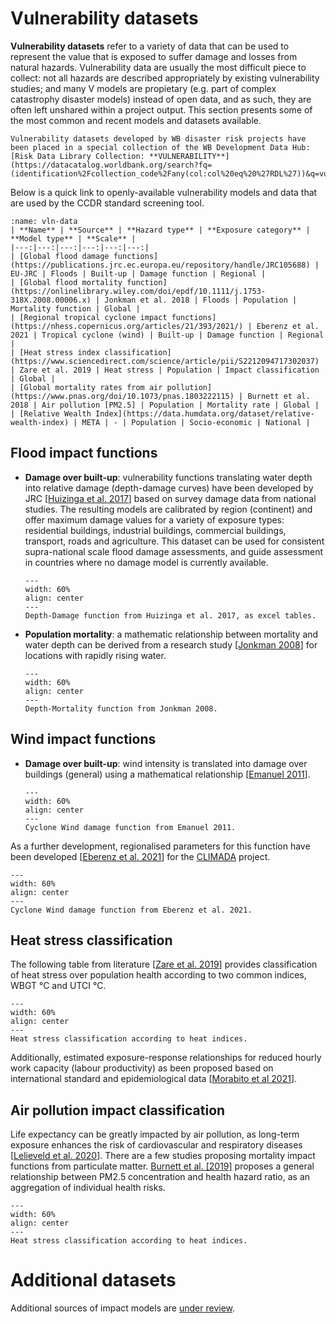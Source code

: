 # Vulnerability datasets

**Vulnerability datasets** refer to a variety of data that can be used to represent the value that is exposed to suffer damage and losses from natural hazards.
Vulnerability data are usually the most difficult piece to collect: not all hazards are described appropriately by existing vulnerability studies; and many V models are propietary (e.g. part of complex catastrophy disaster models) instead of open data, and as such, they are often left unshared within a project output. This section presents some of the most common and recent models and datasets available.

```{seealso}
Vulnerability datasets developed by WB disaster risk projects have been placed in a special collection of the WB Development Data Hub: [Risk Data Library Collection: **VULNERABILITY**](https://datacatalog.worldbank.org/search?fq=(identification%2Fcollection_code%2Fany(col:col%20eq%20%27RDL%27))&q=vulnerability).
```

Below is a quick link to openly-available vulnerability models and data that are used by the CCDR standard screening tool.

```{table}
:name: vln-data
| **Name** | **Source** | **Hazard type** | **Exposure category** | **Model type** | **Scale** |
|---:|---:|---:|---:|---:|---:|
| [Global flood damage functions](https://publications.jrc.ec.europa.eu/repository/handle/JRC105688) | EU-JRC | Floods | Built-up | Damage function | Regional |
| [Global flood mortality function](https://onlinelibrary.wiley.com/doi/epdf/10.1111/j.1753-318X.2008.00006.x) | Jonkman et al. 2018 | Floods | Population | Mortality function | Global |
| [Regional tropical cyclone impact functions](https://nhess.copernicus.org/articles/21/393/2021/) | Eberenz et al. 2021 | Tropical cyclone (wind) | Built-up | Damage function | Regional |
| [Heat stress index classification](https://www.sciencedirect.com/science/article/pii/S2212094717302037) | Zare et al. 2019 | Heat stress | Population | Impact classification | Global |
| [Global mortality rates from air pollution](https://www.pnas.org/doi/10.1073/pnas.1803222115) | Burnett et al. 2018 | Air pollution [PM2.5] | Population | Mortality rate | Global |
| [Relative Wealth Index](https://data.humdata.org/dataset/relative-wealth-index) | META | - | Population | Socio-economic | National |
```

## Flood impact functions

- **Damage over built-up**: vulnerability functions translating water depth into relative damage (depth-damage curves) have been developed by JRC [[Huizinga et al. 2017](https://publications.jrc.ec.europa.eu/repository/handle/JRC105688)] based on survey damage data from national studies. The resulting models are calibrated by region (continent) and offer maximum damage values for a variety of exposure types: residential buildings, industrial buildings, commercial buildings, transport, roads and agriculture.
This dataset can be used for consistent supra-national scale flood damage assessments, and guide assessment in countries where no damage model is currently available.

  ```{figure} images/vln_fl_bu.png
  ---
  width: 60%
  align: center
  ---
  Depth-Damage function from Huizinga et al. 2017, as excel tables.
  ```

- **Population mortality**: a mathematic relationship between mortality and water depth can be derived from a research study [[Jonkman 2008](https://onlinelibrary.wiley.com/doi/epdf/10.1111/j.1753-318X.2008.00006.x)] for locations with rapidly rising water.

  ```{figure} images/vln_fl_pop.png
  ---
  width: 60%
  align: center
  ---
  Depth-Mortality function from Jonkman 2008.
  ```

## Wind impact functions

- **Damage over built-up**: wind intensity is translated into damage over buildings (general) using a mathematical relationship [[Emanuel 2011](https://journals.ametsoc.org/view/journals/wcas/3/4/wcas-d-11-00007_1.xml)].

  ```{figure} images/vln_tc-sw_bu.png
  ---
  width: 60%
  align: center
  ---
  Cyclone Wind damage function from Emanuel 2011.
  ```
As a further development, regionalised parameters for this function have been developed [[Eberenz et al. 2021](https://nhess.copernicus.org/articles/21/393/2021/)] for the [CLIMADA](https://github.com/CLIMADA-project) project.

  ```{figure} images/vln_tc-sw_bu_reg.png
  ---
  width: 60%
  align: center
  ---
  Cyclone Wind damage function from Eberenz et al. 2021.
  ```

## Heat stress classification

The following table from literature [[Zare et al. 2019](https://www.sciencedirect.com/science/article/pii/S2212094717302037)] provides classification of heat stress over population health according to two common indices, WBGT °C and UTCI °C.

  ```{figure} images/hzd_hs_class.png
  ---
  width: 60%
  align: center
  ---
  Heat stress classification according to heat indices.
  ```
Additionally, estimated exposure-response relationships for reduced hourly work capacity (labour productivity) as been proposed based on international standard and epidemiological data [[Morabito et al 2021](https://www.emerald.com/insight/content/doi/10.1108/IJPPM-10-2019-0500/full/html)].

## Air pollution impact classification

Life expectancy can be greatly impacted by air pollution, as long-term exposure enhances the risk of cardiovascular and respiratory diseases [[Lelieveld et al. 2020](https://academic.oup.com/cardiovascres/article/116/11/1910/5770885)].
There are a few studies proposing mortality impact functions from particulate matter. [Burnett et al. [2019]](https://www.pnas.org/doi/10.1073/pnas.1803222115) proposes a general relationship between PM2.5 concentration and health hazard ratio, as an aggregation of individual health risks.

  ```{figure} images/vln_ap_pop.png
  ---
  width: 60%
  align: center
  ---
  Heat stress classification according to heat indices.
  ```

# Additional datasets

Additional sources of impact models are [under review](https://github.com/GFDRR/rdl-standard/issues/29).

<!--

```{table}
:name: vln-data
| **Name** | **Developer** | **Metric** | **Resolution** | **Last update** |
|---:|---:|---:|---:|---:|
| [Global Agro-Ecological Zones (GAEZ)](https://gaez.fao.org/) | FAO | The GAEZ v4 spatial data cover six themes: (1) Land and Water Resources, (2) Agro-climatic Resources, (3) Agro-climatic Potential Yield, (4) Suitability and Attainable Yield, (5) Actual Yields and Production, and (6) Yield and Production Gaps | 1 km | 2010 |
| [Gridded Livestock of the World (GLW)](https://www.fao.org/livestock-systems/global-distributions/en/) | FAO | Global distributions of cattle, buffaloes, sheep, goats, horses, pigs, chickens and ducks | 10 km | 2015 |
```
-->